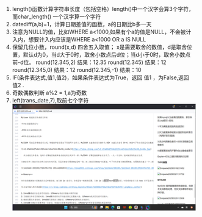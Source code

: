 1. length()函数计算字符串长度（包括空格）length()中一个汉字会算3个字符，而char_length() 一个汉字算一个字符
2. datediff(a,b)=1，计算日期差值的函数，a的日期比b多一天
3. 注意为NULL的值，比如WHERE a<1000,如果有个a的值是NULL，不会被计入内，想要计入内应该是WHERE a<1000 OR a IS NULL
4. 保留几位小数，round(x,d) 四舍五入取值；
   x是需要取舍的数值，d是取舍位置，默认d为0，当d大于0时，取舍小数点后d位；当d小于0时，取舍小数点前-d位。
   round(12.345,2) 结果：12.35
   round(12.345) 结果：12
   round(12.345,0) 结果：12
   round(12.345,-1) 结果：10
5. IF(条件表达式,值1,值2)，如果条件表达式为True，返回 值1 ，为False,返回 值2 .
6. 奇数偶数判断 a%2 = 1,a为奇数
7. left(trans_date,7),取前七个字符  
   ![image1](photo\1.png)